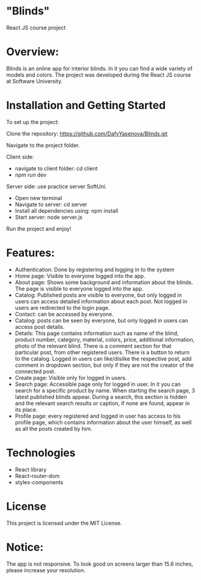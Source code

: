 # "Blinds"
React JS course project

# Overview:
Blinds is an online app for interior blinds. In it you can find a wide variety of models and colors. 
The project was developed during the React JS course at Software University.

# Installation and Getting Started
To set up the project:

Clone the repository: https://github.com/DafyYasenova/Blinds.git

Navigate to the project folder.

Client side:
- navigate to client folder: cd client
- npm run dev

Server side: use practice server SoftUni.
- Open new terminal
- Navigate to server: cd server
- Install all dependencies using: npm install
- Start server: node server.js

Run the project and enjoy!


# Features:
- Authentication: Done by registering and logging in to the system
- Home page: Visible to everyone logged into the app.
- About page: Shows some background and information about the blinds. The page is visible to everyone logged into the app.
- Catalog: Published posts are visible to everyone, but only logged in users can access detailed information about each post. Not logged in users are redirected to the login page.
- Contact: can be accessed by everyone.
- Catalog: posts can be seen by everyone, but only logged in users can access post details.
- Details: This page contains information such as name of the blind, product number, category, material, colors, price, additional information, photo of the relevant blind. There is a comment section for that particular post, from other registered users. There is a button to return to the catalog.
Logged in users can like/dislike the respective post, add comment in dropdown section, but only if they are not the creator of the connected post.
- Create page: Visible only for logged in users.
- Search page: Accessible page only for logged in user. In it you can search for a specific product by name.
When starting the search page, 3 latest published blinds appear. During a search, this section is hidden and the relevant search results or caption, if none are found, appear in its place.
- Profile page: every registered and logged in user has access to his profile page, which contains information about the user himself, as well as all the posts created by him.

# Technologies
- React library
- React-router-dom
- styles-components
# License
This project is licensed under the MIT License.
# Notice:
The app is not responsive. To look good on screens larger than 15.6 inches, please increase your resolution.
